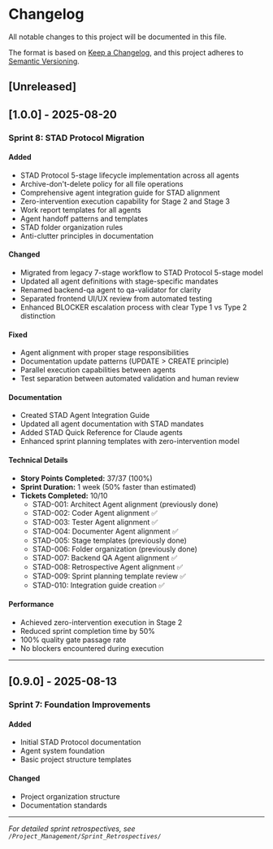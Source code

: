 # Changelog

All notable changes to this project will be documented in this file.

The format is based on [Keep a Changelog](https://keepachangelog.com/en/1.0.0/),
and this project adheres to [Semantic Versioning](https://semver.org/spec/v2.0.0.html).

## [Unreleased]

## [1.0.0] - 2025-08-20

### Sprint 8: STAD Protocol Migration

#### Added
- STAD Protocol 5-stage lifecycle implementation across all agents
- Archive-don't-delete policy for all file operations
- Comprehensive agent integration guide for STAD alignment
- Zero-intervention execution capability for Stage 2 and Stage 3
- Work report templates for all agents
- Agent handoff patterns and templates
- STAD folder organization rules
- Anti-clutter principles in documentation

#### Changed
- Migrated from legacy 7-stage workflow to STAD Protocol 5-stage model
- Updated all agent definitions with stage-specific mandates
- Renamed backend-qa agent to qa-validator for clarity
- Separated frontend UI/UX review from automated testing
- Enhanced BLOCKER escalation process with clear Type 1 vs Type 2 distinction

#### Fixed
- Agent alignment with proper stage responsibilities
- Documentation update patterns (UPDATE > CREATE principle)
- Parallel execution capabilities between agents
- Test separation between automated validation and human review

#### Documentation
- Created STAD Agent Integration Guide
- Updated all agent documentation with STAD mandates
- Added STAD Quick Reference for Claude agents
- Enhanced sprint planning templates with zero-intervention model

#### Technical Details
- **Story Points Completed:** 37/37 (100%)
- **Sprint Duration:** 1 week (50% faster than estimated)
- **Tickets Completed:** 10/10
  - STAD-001: Architect Agent alignment (previously done)
  - STAD-002: Coder Agent alignment ✅
  - STAD-003: Tester Agent alignment ✅
  - STAD-004: Documenter Agent alignment ✅
  - STAD-005: Stage templates (previously done)
  - STAD-006: Folder organization (previously done)
  - STAD-007: Backend QA Agent alignment ✅
  - STAD-008: Retrospective Agent alignment ✅
  - STAD-009: Sprint planning template review ✅
  - STAD-010: Integration guide creation ✅

#### Performance
- Achieved zero-intervention execution in Stage 2
- Reduced sprint completion time by 50%
- 100% quality gate passage rate
- No blockers encountered during execution

---

## [0.9.0] - 2025-08-13

### Sprint 7: Foundation Improvements

#### Added
- Initial STAD Protocol documentation
- Agent system foundation
- Basic project structure templates

#### Changed
- Project organization structure
- Documentation standards

---

*For detailed sprint retrospectives, see `/Project_Management/Sprint_Retrospectives/`*